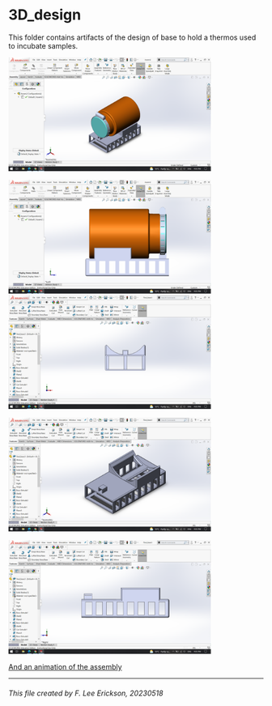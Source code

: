 # 3D_design
This folder contains artifacts of the design of base to hold a thermos used to incubate samples.

<a
href="./assembly_orthographicview.png"><img
src="./assembly_orthographicview.png"
alt="assembly_orthographicview.png"
width="400">
</a> 

<a
href="./assembly_sideview.png"><img
src="./assembly_sideview.png"
alt="assembly_sideview.png"
width="400">
</a> 
<a
href="./base_holder_front.png"><img
src="./base_holder_front.png"
alt="base_holder_front.png"
width="400">
</a> 

<a
href="./base_holder_image.png"><img
src="./base_holder_image.png"
alt="base_holder_image.png"
width="400">
</a> 

<a
href="./base_holder_side.png"><img
src="./base_holder_side.png"
alt="base_holder_side.png"
width="400">
</a> 



[And an animation of the assembly](assembly_animation.mp4)

<hr>
<h6><i> This file created by F. Lee Erickson, 20230518</i></h6>
